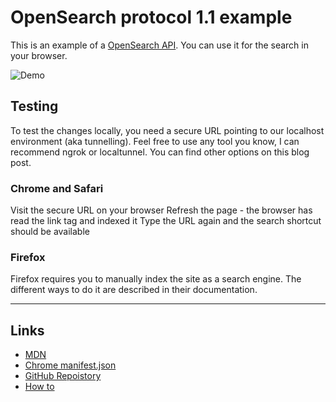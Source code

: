 # OpenSearch protocol 1.1  example

This is an example of a [OpenSearch API](https://developer.mozilla.org/en-US/docs/Web/OpenSearch). You can use it for the search in your browser.

![Demo](https://res.cloudinary.com/practicaldev/image/fetch/s--wWHHSWdF--/c_limit%2Cf_auto%2Cfl_progressive%2Cq_66%2Cw_880/https://dev-to-uploads.s3.amazonaws.com/uploads/articles/n89wqmafn53ubh1fp6b7.gif)

## Testing

To test the changes locally, you need a secure URL pointing to our localhost environment (aka tunnelling). Feel free to use any tool you know, I can recommend ngrok or localtunnel. You can find other options on this blog post.

### Chrome and Safari

Visit the secure URL on your browser
Refresh the page - the browser has read the link tag and indexed it
Type the URL again and the search shortcut should be available

### Firefox

Firefox requires you to manually index the site as a search engine. The different ways to do it are described in their documentation.

---

## Links

- [MDN](https://developer.mozilla.org/en-US/docs/Web/OpenSearch)
- [Chrome manifest.json](https://developer.mozilla.org/en-US/docs/Mozilla/Add-ons/WebExtensions/manifest.json/chrome_settings_overrides#example)
- [GitHub Repoistory](https://github.com/dewitt/opensearch)
- [How to](https://dev.to/arthurdenner/how-to-implement-a-search-shortcut-opensearch-on-any-website-3e9i)
